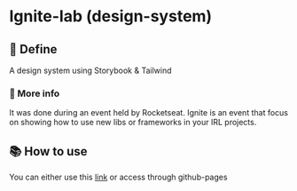 # Ignite-lab (design-system)

## 📝 Define
  A design system using Storybook & Tailwind
  
  ### 🚀 More info
  It was done during an event held by Rocketseat. Ignite is an event that focus on showing how to use new libs or frameworks in your IRL projects.
  
## 📚 How to use
  You can either use this [link](https://nyyu.github.io/nlw-design-system/) or access through github-pages
